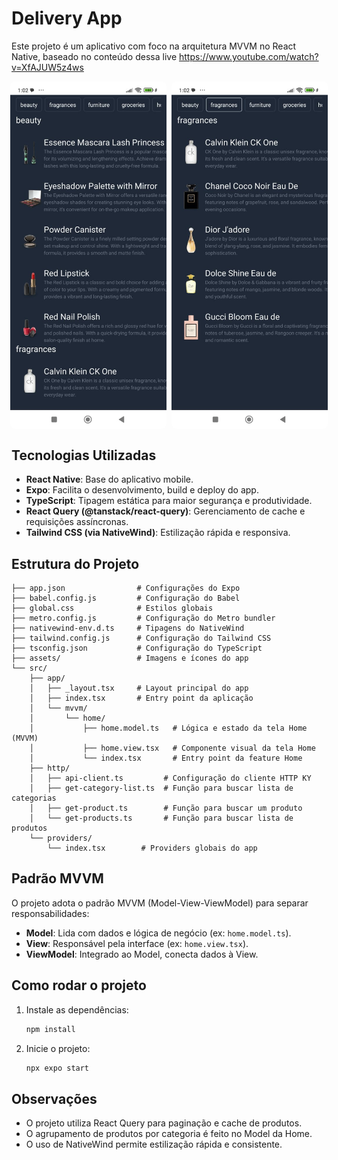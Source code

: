 # Delivery App

Este projeto é um aplicativo com foco na arquitetura MVVM no React Native, baseado no conteúdo dessa live https://www.youtube.com/watch?v=XfAJUW5z4ws

<div style="display: flex; gap: 8px; width: 100%; justify-content: center;">
<img src="https://raw.githubusercontent.com/jardelbordignon/rn-mvvm/refs/heads/main/assets/screen-all-products.jpeg" alt="Tela de todos os produtos" width="250" style="border-radius: 8px" />
<img src="https://raw.githubusercontent.com/jardelbordignon/rn-mvvm/refs/heads/main/assets/screen-products-by-category.jpeg" alt="Tela de produtos por categoria" width="250" style="border-radius: 8px" />
</div>

## Tecnologias Utilizadas

- **React Native**: Base do aplicativo mobile.
- **Expo**: Facilita o desenvolvimento, build e deploy do app.
- **TypeScript**: Tipagem estática para maior segurança e produtividade.
- **React Query (@tanstack/react-query)**: Gerenciamento de cache e requisições assíncronas.
- **Tailwind CSS (via NativeWind)**: Estilização rápida e responsiva.

## Estrutura do Projeto

```
├── app.json                # Configurações do Expo
├── babel.config.js         # Configuração do Babel
├── global.css              # Estilos globais
├── metro.config.js         # Configuração do Metro bundler
├── nativewind-env.d.ts     # Tipagens do NativeWind
├── tailwind.config.js      # Configuração do Tailwind CSS
├── tsconfig.json           # Configuração do TypeScript
├── assets/                 # Imagens e ícones do app
└── src/
    ├── app/
    │   ├── _layout.tsx     # Layout principal do app
    │   ├── index.tsx       # Entry point da aplicação
    │   └── mvvm/
    │       └── home/
    │           ├── home.model.ts   # Lógica e estado da tela Home (MVVM)
    │           ├── home.view.tsx   # Componente visual da tela Home
    │           └── index.tsx       # Entry point da feature Home
    ├── http/
    │   ├── api-client.ts         # Configuração do cliente HTTP KY
    │   ├── get-category-list.ts  # Função para buscar lista de categorias
    │   ├── get-product.ts        # Função para buscar um produto
    │   └── get-products.ts       # Função para buscar lista de produtos
    └── providers/
        └── index.tsx        # Providers globais do app
```

## Padrão MVVM
O projeto adota o padrão MVVM (Model-View-ViewModel) para separar responsabilidades:
- **Model**: Lida com dados e lógica de negócio (ex: `home.model.ts`).
- **View**: Responsável pela interface (ex: `home.view.tsx`).
- **ViewModel**: Integrado ao Model, conecta dados à View.

## Como rodar o projeto
1. Instale as dependências:
   ```bash
   npm install
   ```
2. Inicie o projeto:
   ```bash
   npx expo start
   ```

## Observações
- O projeto utiliza React Query para paginação e cache de produtos.
- O agrupamento de produtos por categoria é feito no Model da Home.
- O uso de NativeWind permite estilização rápida e consistente.

